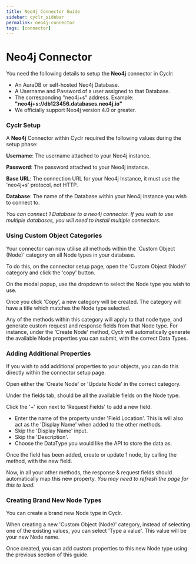 ```yaml
---
title: Neo4j Connector Guide
sidebar: cyclr_sidebar
permalink: neo4j-connector
tags: [connector]
---
```


# Neo4j Connector

You need the following details to setup the **Neo4j** connector in Cyclr:

- An AuraDB or self-hosted Neo4j Database.
- A Username and Password of a user assigned to that Database.
- The corresponding "neo4j+s" address. Example: **"neo4j+s://db123456.databases.neo4j.io"**
- We officially support Neo4j version 4.0 or greater.

### Cyclr Setup

A **Neo4j** Connector within Cyclr required the following values during the setup phase:

**Username**: The username attached to your Neo4j instance.

**Password**: The password attached to your Neo4j instance.

**Base URL**: The connection URL for your Neo4j Instance, it must use the 'neo4j+s' protocol, not HTTP.

**Database**: The name of the Database within your Neo4j instance you wish to connect to.

_You can connect 1 Database to a neo4j connector. If you wish to use multiple databases, you will need to install multiple connectors._

### Using Custom Object Categories

Your connector can now utilise all methods within the 'Custom Object (Node)' category on all Node types in your database.

To do this, on the connector setup page, open the 'Custom Object (Node)' category and click the 'copy' button.

On the modal popup, use the dropdown to select the Node type you wish to use.

Once you click 'Copy', a new category will be created. The category will have a title which matches the Node type selected.

Any of the methods within this category will apply to that node type, and generate custom request and response fields from that Node type. For instance, under the 'Create Node' method, Cyclr will automatically generate the available Node properties you can submit, with the correct Data Types.

### Adding Additional Properties

If you wish to add additional properties to your objects, you can do this directly within the connector setup page.

Open either the 'Create Node' or 'Update Node' in the correct category.

Under the fields tab, should be all the available fields on the Node type.

Click the '+' icon next to 'Request Fields' to add a new field.

- Enter the name of the property under 'Field Location'. This is will also act as the 'Display Name' when added to the other methods.
- Skip the 'Display Name' input.
- Skip the 'Description'.
- Choose the DataType you would like the API to store the data as.

Once the field has been added, create or update 1 node, by calling the method, with the new field.

Now, in all your other methods, the response & request fields should automatically map this new property.
_You may need to refresh the page for this to load._

### Creating Brand New Node Types

You can create a brand new Node type in Cyclr.

When creating a new 'Custom Object (Node)' category, instead of selecting one of the existing values, you can select 'Type a value'. This value will be your new Node name.

Once created, you can add custom properties to this new Node type using the previous section of this guide.
  